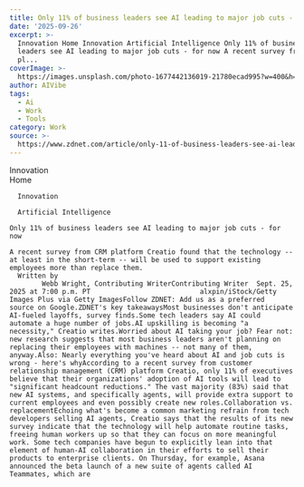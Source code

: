 ```yaml
---
title: Only 11% of business leaders see AI leading to major job cuts - for now
date: '2025-09-26'
excerpt: >-
  Innovation Home Innovation Artificial Intelligence Only 11% of business
  leaders see AI leading to major job cuts - for now A recent survey from CRM
  pl...
coverImage: >-
  https://images.unsplash.com/photo-1677442136019-21780ecad995?w=400&h=200&fit=crop&auto=format
author: AIVibe
tags:
  - Ai
  - Work
  - Tools
category: Work
source: >-
  https://www.zdnet.com/article/only-11-of-business-leaders-see-ai-leading-to-major-job-cuts-for-now/
---
```

Innovation      
      Home
    
      Innovation
    
      Artificial Intelligence
       
    Only 11% of business leaders see AI leading to major job cuts - for now
     
    A recent survey from CRM platform Creatio found that the technology -- at least in the short-term -- will be used to support existing employees more than replace them.
      Written by 
            Webb Wright, Contributing WriterContributing Writer  Sept. 25, 2025 at 7:00 p.m. PT                           alxpin/iStock/Getty Images Plus via Getty ImagesFollow ZDNET: Add us as a preferred source on Google.ZDNET's key takeawaysMost businesses don't anticipate AI-fueled layoffs, survey finds.Some tech leaders say AI could automate a huge number of jobs.AI upskilling is becoming "a necessity," Creatio writes.Worried about AI taking your job? Fear not: new research suggests that most business leaders aren't planning on replacing their employees with machines -- not many of them, anyway.Also: Nearly everything you've heard about AI and job cuts is wrong - here's whyAccording to a recent survey from customer relationship management (CRM) platform Creatio, only 11% of executives believe that their organizations' adoption of AI tools will lead to "significant headcount reductions." The vast majority (83%) said that new AI systems, and specifically agents, will provide extra support to current employees and even possibly create new roles.Collaboration vs. replacementEchoing what's become a common marketing refrain from tech developers selling AI agents, Creatio says that the results of its new survey indicate that the technology will help automate routine tasks, freeing human workers up so that they can focus on more meaningful work. Some tech companies have begun to explicitly lean into that element of human-AI collaboration in their efforts to sell their products to enterprise clients. On Thursday, for example, Asana announced the beta launch of a new suite of agents called AI Teammates, which are
